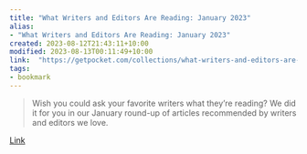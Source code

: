 ```yaml
---
title: "What Writers and Editors Are Reading: January 2023"
alias:
- "What Writers and Editors Are Reading: January 2023"
created: 2023-08-12T21:43:11+10:00
modified: 2023-08-13T00:11:49+10:00
link:  "https://getpocket.com/collections/what-writers-and-editors-are-reading-january-2023"
tags:
- bookmark
---
```


> Wish you could ask your favorite writers what they’re reading? We did it for you in our January round-up of articles recommended by writers and editors we love.

[Link](https://getpocket.com/collections/what-writers-and-editors-are-reading-january-2023)